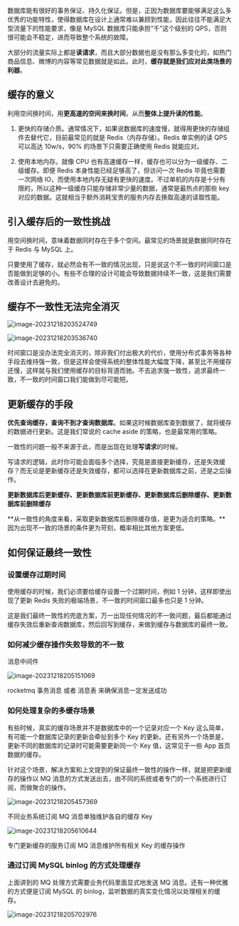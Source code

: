 数据库能有很好的事务保证、持久化保证。但是，正因为数据库要能够满足这么多优秀的功能特性，使得数据库在设计上通常难以兼顾到性能，因此往往不能满足大型流量下的性能要求，像是 MySQL 数据库只能承担“千”这个级别的 QPS，否则很可能会不稳定，进而导致整个系统的故障。

大部分的流量实际上都是**读请求**，而且大部分数据也是没有那么多变化的，如热门商品信息、微博的内容等常见数据就是如此。此时，**缓存就是我们应对此类场景的利器**。

## 缓存的意义

利用空间换时间，用**更高速的空间来换时间**，从而**整体上提升读的性能**。

1. 更快的存储介质。通常情况下，如果说数据库的速度慢，就得用更快的存储组件去替代它，目前最常见的就是 Redis（内存存储）。Redis 单实例的读 QPS 可以高达 10w/s，90% 的场景下只需要正确使用 Redis 就能应对。

2. 使用本地内存。就像 CPU 也有高速缓存一样，缓存也可以分为一级缓存、二级缓存。即便 Redis 本身性能已经足够高了，但访问一次 Redis 毕竟也需要一次网络 IO，而使用本地内存无疑有更快的速度。不过单机的内存是十分有限的，所以这种一级缓存只能存储非常少量的数据，通常是最热点的那些 key 对应的数据。这就相当于额外消耗宝贵的服务内存去换取高速的读取性能。

## 引入缓存后的一致性挑战

用空间换时间，意味着数据同时存在于多个空间。最常见的场景就是数据同时存在于 Redis 与 MySQL 上。

只要使用了缓存，就必然会有不一致的情况出现，只是说这个不一致的时间窗口是否能做到足够的小。有些不合理的设计可能会导致数据持续不一致，这是我们需要改善设计去避免的。

## 缓存不一致性无法完全消灭

![image-20231218203524749](https://oss.wyxxt.org.cn/images/2023/12/18/810e0d2b-db32-4afc-b54c-d6e25cc69791.png)

![image-20231218203536740](https://oss.wyxxt.org.cn/images/2023/12/18/c811b822-1b1c-46dd-b1fe-63be6e9d9298.png)

时间窗口是没办法完全消灭的，除非我们付出极大的代价，使用分布式事务等各种手段去维持强一致，但是这样会使得系统的整体性能大幅度下降，甚至比不用缓存还慢，这样就与我们使用缓存的目标背道而驰。不去追求强一致性，追求最终一致，不一致的时间窗口我们能做到尽可能短。

## 更新缓存的手段

**优先查询缓存，查询不到才查询数据库**。如果这时候数据库查到数据了，就将缓存的数据进行更新。这是我们常说的 cache aside 的策略，也是最常用的策略。

一致性的问题一般不来源于此，而是出现在处理**写请求**的时候。

写请求的逻辑，此时你可能会面临多个选择，究竟是直接更新缓存，还是失效缓存？而无论是更新缓存还是失效缓存，都可以选择在更新数据库之前，还是之后操作。

**更新数据库后更新缓存、更新数据库前更新缓存、更新数据库后删除缓存、更新数据库前删除缓存**

**从一致性的角度来看，采取更新数据库后删除缓存值，是更为适合的策略。**因为出现不一致的场景的条件更为苛刻，概率相比其他方案更低。

## 如何保证最终一致性

### 设置缓存过期时间

使用缓存的时候，我们必须要给缓存设置一个过期时间，例如 1 分钟，这样即使出现了更新 Redis 失败的极端场景，不一致的时间窗口最多也只是 1 分钟。

这是我们最终一致性的兜底方案，万一出现任何情况的不一致问题，最后都能通过缓存失效后重新查询数据库，然后回写到缓存，来做到缓存与数据库的最终一致。

### 如何减少缓存操作失败导致的不一致

消息中间件

![image-20231218205151069](https://oss.wyxxt.org.cn/images/2023/12/18/81eddbf3-da64-4b72-8145-3818a380d744.png)

rocketmq 事务消息 或者 消息表 来确保消息一定发送成功

### 如何处理复杂的多缓存场景

有些时候，真实的缓存场景并不是数据库中的一个记录对应一个 Key 这么简单，有可能一个数据库记录的更新会牵扯到多个 Key 的更新。还有另外一个场景是，更新不同的数据库的记录时可能需要更新同一个 Key 值，这常见于一些 App 首页数据的缓存。

针对这个场景，解决方案和上文提到的保证最终一致性的操作一样，就是把更新缓存的操作以 MQ 消息的方式发送出去，由不同的系统或者专门的一个系统进行订阅，而做聚合的操作。

![image-20231218205457369](https://oss.wyxxt.org.cn/images/2023/12/18/e2d9c5d6-1f13-48df-9c44-058eac2c2bce.png)

不同业务系统订阅 MQ 消息单独维护各自的缓存 Key

![image-20231218205610644](https://oss.wyxxt.org.cn/images/2023/12/18/2b29790b-2df8-4f9f-9858-b6c6faf73f23.png)

专门更新缓存的服务订阅 MQ 消息维护所有相关 Key 的缓存操作

### 通过订阅 MySQL binlog 的方式处理缓存

上面讲到的 MQ 处理方式需要业务代码里面显式地发送 MQ 消息。还有一种优雅的方式便是订阅 MySQL 的 binlog，监听数据的真实变化情况以处理相关的缓存。

![image-20231218205702976](https://oss.wyxxt.org.cn/images/2023/12/18/33f90c2a-1212-4f1d-a6dc-05f677ded4c5.png)
